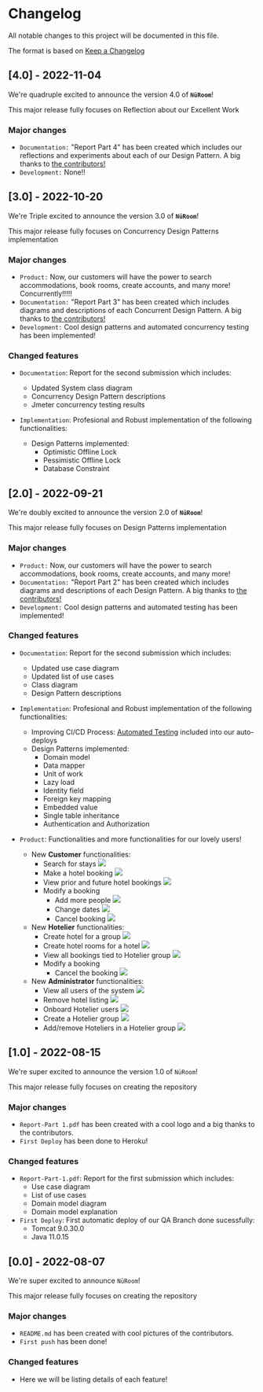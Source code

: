 # Changelog

All notable changes to this project will be documented in this file.

The format is based on [Keep a Changelog](https://keepachangelog.com/en/1.0.0/)

## [4.0] - 2022-11-04

We're quadruple excited to announce the version 4.0 of **`NüRoom`**!

This major release fully focuses on Reflection about our Excellent Work

### Major changes

- `Documentation:` "Report Part 4" has been created which includes our reflections and experiments about each of our Design Pattern. A big thanks to [the contributors!](https://github.com/SWEN900072022/SWEN90007-2022-NuRoom#contributors-:~:text=this%20project%3A%20Changelog-,Contributors,-%E2%9C%A8)
- `Development:` None!!

## [3.0] - 2022-10-20

We're Triple excited to announce the version 3.0 of **`NüRoom`**!

This major release fully focuses on Concurrency Design Patterns implementation

### Major changes

- `Product:` Now, our customers will have the power to search accommodations, book rooms, create accounts, and many more! Concurrently!!!!!
- `Documentation:` "Report Part 3" has been created which includes diagrams and descriptions of each Concurrent Design Pattern. A big thanks to [the contributors!](https://github.com/SWEN900072022/SWEN90007-2022-NuRoom#contributors-:~:text=this%20project%3A%20Changelog-,Contributors,-%E2%9C%A8)
- `Development:` Cool design patterns and automated concurrency testing has been implemented!

### Changed features

- `Documentation`: Report for the second submission which includes:
    - Updated System class diagram
    - Concurrency Design Pattern descriptions
    - Jmeter concurrency testing results
    
- `Implementation`: Profesional and Robust implementation of the following functionalities:
    - Design Patterns implemented:
        - Optimistic Offline Lock
        - Pessimistic Offline Lock
        - Database Constraint

## [2.0] - 2022-09-21

We're doubly excited to announce the version 2.0 of **`NüRoom`**!

This major release fully focuses on Design Patterns implementation

### Major changes

- `Product:` Now, our customers will have the power to search accommodations, book rooms, create accounts, and many more!
- `Documentation:` "Report Part 2" has been created which includes diagrams and descriptions of each Design Pattern. A big thanks to [the contributors!](https://github.com/SWEN900072022/SWEN90007-2022-NuRoom#contributors-:~:text=this%20project%3A%20Changelog-,Contributors,-%E2%9C%A8)
- `Development:` Cool design patterns and automated testing has been implemented!

### Changed features

- `Documentation`: Report for the second submission which includes:
    - Updated use case diagram
    - Updated list of use cases
    - Class diagram
    - Design Pattern descriptions
    
- `Implementation`: Profesional and Robust implementation of the following functionalities:
    - Improving CI/CD Process: [Automated Testing](https://github.com/SWEN900072022/SWEN90007-2022-NuRoom/actions) included into our auto-deploys
    - Design Patterns implemented:
        - Domain model
        - Data mapper
        - Unit of work
        - Lazy load
        - Identity field
        - Foreign key mapping
        - Embedded value
        - Single table inheritance
        - Authentication and Authorization

- `Product`: Functionalities and more functionalities for our lovely users!
    - New **Customer** functionalities:
        - Search for stays
            ![](docs/part2/gifs/use-case-02.gif)
        - Make a hotel booking
            ![](docs/part2/gifs/use-case-03.gif)
        - View prior and future hotel bookings
            ![](docs/part2/gifs/use-case-05-customer.gif)
        - Modify a booking
            - Add more people
                ![](docs/part2/gifs/use-case-06-customer-add-people.gif)
            - Change dates
                ![](docs/part2/gifs/use-case-06-customer-change-date.gif)
            - Cancel booking
                ![](docs/part2/gifs/use-case-06-customer-cancel-booking.gif)
    - New **Hotelier** functionalities:
        - Create hotel for a group
            ![](docs/part2/gifs/use-case-08.gif)
        - Create hotel rooms for a hotel
            ![](docs/part2/gifs/use-case-07.gif)
        - View all bookings tied to Hotelier group
            ![](docs/part2/gifs/use-case-05-hotelier.gif)
        - Modify a booking
            - Cancel the booking
                ![](docs/part2/gifs/use-case-06-hotelier-cancel-booking.gif)
    - New **Administrator** functionalities:
        - View all users of the system
            ![](docs/part2/gifs/use-case-12.gif)
        - Remove hotel listing
            ![](docs/part2/gifs/use-case-11.gif)
        - Onboard Hotelier users
            ![](docs/part2/gifs/use-case-14.gif)
        - Create a Hotelier group
            ![](docs/part2/gifs/use-case-17.gif)
        - Add/remove Hoteliers in a Hotelier group
            ![](docs/part2/gifs/use-case-15.gif)

## [1.0] - 2022-08-15

We're super excited to announce the version 1.0 of `NüRoom`!

This major release fully focuses on creating the repository


### Major changes

- `Report-Part 1.pdf` has been created with a cool logo and a big thanks to the contributors.
- `First Deploy` has been done to Heroku!

### Changed features

- `Report-Part-1.pdf`: Report for the first submission which includes:
    - Use case diagram
    - List of use cases
    - Domain model diagram
    - Domain model explanation
- `First Deploy`: First automatic deploy of our QA Branch done sucessfully:
    - Tomcat 9.0.30.0
    - Java 11.0.15

## [0.0] - 2022-08-07

We're super excited to announce `NüRoom`!

This major release fully focuses on creating the repository


### Major changes

- `README.md` has been created with cool pictures of the contributors.
- `First push` has been done!

### Changed features

- Here we will be listing details of each feature!